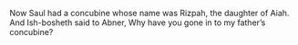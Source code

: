 Now Saul had a concubine whose name was Rizpah, the daughter of Aiah. And Ish-bosheth said to Abner, Why have you gone in to my father’s concubine?
